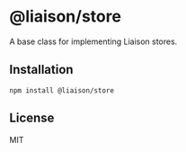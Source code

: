 # @liaison/store

A base class for implementing Liaison stores.

## Installation

```
npm install @liaison/store
```

## License

MIT
